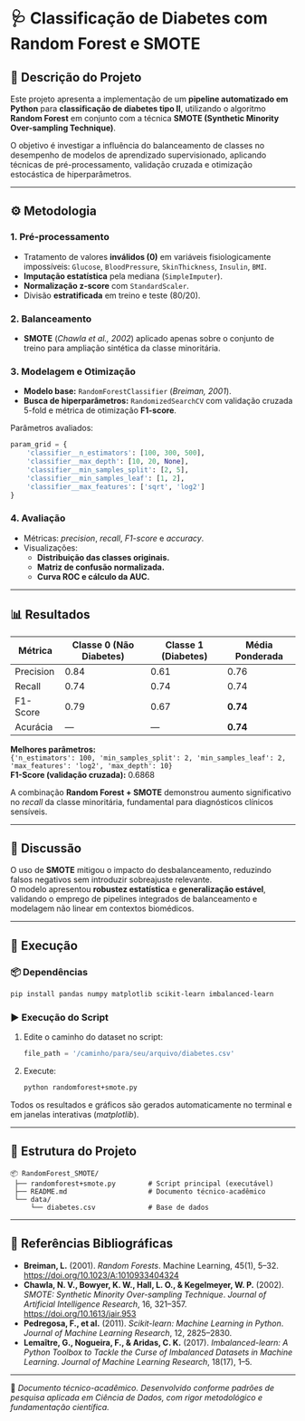 # 🩺 Classificação de Diabetes com Random Forest e SMOTE

## 📘 Descrição do Projeto

Este projeto apresenta a implementação de um **pipeline automatizado em Python** para **classificação de diabetes tipo II**, utilizando o algoritmo **Random Forest** em conjunto com a técnica **SMOTE (Synthetic Minority Over-sampling Technique)**.  

O objetivo é investigar a influência do balanceamento de classes no desempenho de modelos de aprendizado supervisionado, aplicando técnicas de pré-processamento, validação cruzada e otimização estocástica de hiperparâmetros.  

---

## ⚙️ Metodologia

### 1. Pré-processamento
- Tratamento de valores **inválidos (0)** em variáveis fisiologicamente impossíveis: `Glucose`, `BloodPressure`, `SkinThickness`, `Insulin`, `BMI`.  
- **Imputação estatística** pela mediana (`SimpleImputer`).  
- **Normalização z-score** com `StandardScaler`.  
- Divisão **estratificada** em treino e teste (80/20).

### 2. Balanceamento
- **SMOTE** (*Chawla et al., 2002*) aplicado apenas sobre o conjunto de treino para ampliação sintética da classe minoritária.

### 3. Modelagem e Otimização
- **Modelo base:** `RandomForestClassifier` (*Breiman, 2001*).  
- **Busca de hiperparâmetros:** `RandomizedSearchCV` com validação cruzada 5-fold e métrica de otimização **F1-score**.  

Parâmetros avaliados:
```python
param_grid = {
    'classifier__n_estimators': [100, 300, 500],
    'classifier__max_depth': [10, 20, None],
    'classifier__min_samples_split': [2, 5],
    'classifier__min_samples_leaf': [1, 2],
    'classifier__max_features': ['sqrt', 'log2']
}
```

### 4. Avaliação
- Métricas: *precision*, *recall*, *F1-score* e *accuracy*.  
- Visualizações:
  - **Distribuição das classes originais.**
  - **Matriz de confusão normalizada.**
  - **Curva ROC e cálculo da AUC.**

---

## 📊 Resultados

| Métrica | Classe 0 (Não Diabetes) | Classe 1 (Diabetes) | Média Ponderada |
|----------|------------------------|----------------------|----------------|
| Precision | 0.84 | 0.61 | 0.76 |
| Recall | 0.74 | 0.74 | 0.74 |
| F1-Score | 0.79 | 0.67 | **0.74** |
| Acurácia | — | — | **0.74** |

**Melhores parâmetros:**  
`{'n_estimators': 100, 'min_samples_split': 2, 'min_samples_leaf': 2, 'max_features': 'log2', 'max_depth': 10}`  
**F1-Score (validação cruzada):** 0.6868  

A combinação **Random Forest + SMOTE** demonstrou aumento significativo no *recall* da classe minoritária, fundamental para diagnósticos clínicos sensíveis.

---

## 🧠 Discussão

O uso de **SMOTE** mitigou o impacto do desbalanceamento, reduzindo falsos negativos sem introduzir sobreajuste relevante.  
O modelo apresentou **robustez estatística** e **generalização estável**, validando o emprego de pipelines integrados de balanceamento e modelagem não linear em contextos biomédicos.

---

## 🧩 Execução

### 📦 Dependências
```bash
pip install pandas numpy matplotlib scikit-learn imbalanced-learn
```

### ▶️ Execução do Script
1. Edite o caminho do dataset no script:
   ```python
   file_path = '/caminho/para/seu/arquivo/diabetes.csv'
   ```
2. Execute:
   ```bash
   python randomforest+smote.py
   ```

Todos os resultados e gráficos são gerados automaticamente no terminal e em janelas interativas (*matplotlib*).

---

## 📁 Estrutura do Projeto

```
📦 RandomForest_SMOTE/
 ├── randomforest+smote.py        # Script principal (executável)
 ├── README.md                    # Documento técnico-acadêmico
 └── data/
     └── diabetes.csv             # Base de dados
```

---

## 🧾 Referências Bibliográficas

- **Breiman, L.** (2001). *Random Forests*. Machine Learning, 45(1), 5–32.  
  https://doi.org/10.1023/A:1010933404324  
- **Chawla, N. V., Bowyer, K. W., Hall, L. O., & Kegelmeyer, W. P.** (2002). *SMOTE: Synthetic Minority Over-sampling Technique*. *Journal of Artificial Intelligence Research*, 16, 321–357.  
  https://doi.org/10.1613/jair.953  
- **Pedregosa, F., et al.** (2011). *Scikit-learn: Machine Learning in Python*. *Journal of Machine Learning Research*, 12, 2825–2830.  
- **Lemaître, G., Nogueira, F., & Aridas, C. K.** (2017). *Imbalanced-learn: A Python Toolbox to Tackle the Curse of Imbalanced Datasets in Machine Learning*. *Journal of Machine Learning Research*, 18(17), 1–5.

---

📄 *Documento técnico-acadêmico. Desenvolvido conforme padrões de pesquisa aplicada em Ciência de Dados, com rigor metodológico e fundamentação científica.*
